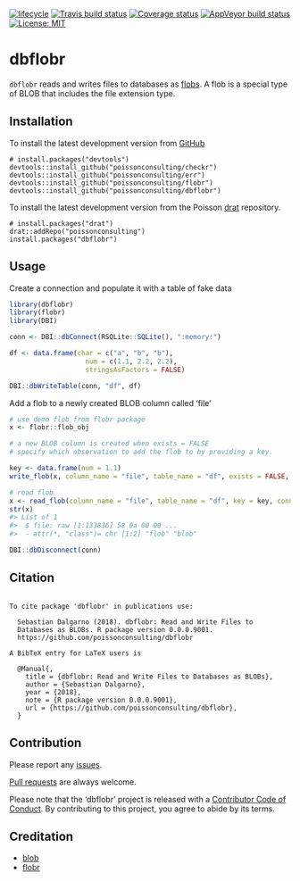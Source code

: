 
<!-- README.md is generated from README.Rmd. Please edit that file -->

[![lifecycle](https://img.shields.io/badge/lifecycle-experimental-orange.svg)](https://www.tidyverse.org/lifecycle/#experimental)
[![Travis build
status](https://travis-ci.org/poissonconsulting/dbflobr.svg?branch=master)](https://travis-ci.org/poissonconsulting/dbflobr)
[![Coverage
status](https://codecov.io/gh/poissonconsulting/dbflobr/branch/master/graph/badge.svg)](https://codecov.io/github/poissonconsulting/dbflobr?branch=master)
[![AppVeyor build
status](https://ci.appveyor.com/api/projects/status/github/poissonconsulting/dbflobr?branch=master&svg=true)](https://ci.appveyor.com/project/poissonconsulting/dbflobr)
[![License:
MIT](https://img.shields.io/badge/License-MIT-green.svg)](https://opensource.org/licenses/MIT)

# dbflobr

`dbflobr` reads and writes files to databases as
[flobs](https://poissonconsulting.github.io/flobr/reference/flob.html).
A flob is a special type of BLOB that includes the file extension type.

## Installation

To install the latest development version from
[GitHub](https://github.com/poissonconsulting/dbflobr)

    # install.packages("devtools")
    devtools::install_github("poissonconsulting/checkr")
    devtools::install_github("poissonconsulting/err")
    devtools::install_github("poissonconsulting/flobr")
    devtools::install_github("poissonconsulting/dbflobr")

To install the latest development version from the Poisson
[drat](https://github.com/poissonconsulting/drat) repository.

    # install.packages("drat")
    drat::addRepo("poissonconsulting")
    install.packages("dbflobr")

## Usage

Create a connection and populate it with a table of fake data

``` r
library(dbflobr)
library(flobr)
library(DBI)

conn <- DBI::dbConnect(RSQLite::SQLite(), ":memory:")

df <- data.frame(char = c("a", "b", "b"),
                   num = c(1.1, 2.2, 2.2),
                   stringsAsFactors = FALSE)

DBI::dbWriteTable(conn, "df", df)
```

Add a flob to a newly created BLOB column called ‘file’

``` r
# use demo flob from flobr package
x <- flobr::flob_obj

# a new BLOB column is created when exists = FALSE
# specify which observation to add the flob to by providing a key. 

key <- data.frame(num = 1.1)
write_flob(x, column_name = "file", table_name = "df", exists = FALSE, key = key, conn = conn)

# read flob
x <- read_flob(column_name = "file", table_name = "df", key = key, conn = conn)
str(x)
#> List of 1
#>  $ file: raw [1:133836] 58 0a 00 00 ...
#>  - attr(*, "class")= chr [1:2] "flob" "blob"

DBI::dbDisconnect(conn)
```

## Citation

``` 

To cite package 'dbflobr' in publications use:

  Sebastian Dalgarno (2018). dbflobr: Read and Write Files to
  Databases as BLOBs. R package version 0.0.0.9001.
  https://github.com/poissonconsulting/dbflobr

A BibTeX entry for LaTeX users is

  @Manual{,
    title = {dbflobr: Read and Write Files to Databases as BLOBs},
    author = {Sebastian Dalgarno},
    year = {2018},
    note = {R package version 0.0.0.9001},
    url = {https://github.com/poissonconsulting/dbflobr},
  }
```

## Contribution

Please report any
[issues](https://github.com/poissonconsulting/dbflobr/issues).

[Pull requests](https://github.com/poissonconsulting/dbflobr/pulls) are
always welcome.

Please note that the ‘dbflobr’ project is released with a [Contributor
Code of Conduct](CODE_OF_CONDUCT.md). By contributing to this project,
you agree to abide by its terms.

## Creditation

  - [blob](https://github.com/tidyverse/blob)
  - [flobr](https://github.com/poissonconsulting/flobr)
